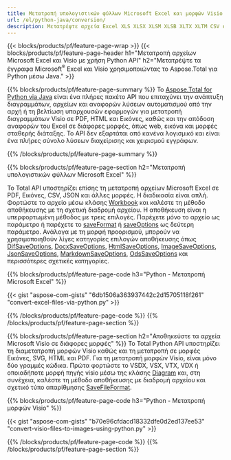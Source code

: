 ```yaml
---
title: Μετατροπή υπολογιστικών φύλλων Microsoft Excel και μορφών Visio μέσω Python 
url: /el/python-java/conversion/
description: Μετατρέψτε αρχεία Excel XLS XLSX XLSM XLSB XLTX XLTM CSV και άλλα, καθώς και Μορφές Visio VSDX VSX VTX VDX VSSX VSTX VSDM VSSM VSTM κ.λπ. λίγες μόνο γραμμές κώδικα Python.
---
```


{{< blocks/products/pf/feature-page-wrap >}}
{{< blocks/products/pf/feature-page-header h1="Μετατροπή αρχείων Microsoft Excel και Visio με χρήση Python API" h2="Μετατρέψτε τα έγγραφα Microsoft<sup>&reg;</sup> Excel και Visio χρησιμοποιώντας το Aspose.Total για Python μέσω Java." >}}

{{% blocks/products/pf/feature-page-summary %}}
Το [Aspose.Total for Python via Java](https://products.aspose.com/total/python-java/) είναι ένα πλήρες πακέτο API που επιταχύνει την ανάπτυξη διαγραμμάτων, αρχείων και αναφορών λύσεων αυτοματισμού από την αρχή ή τη βελτίωση υπαρχουσών εφαρμογών για μετατροπή διαγραμμάτων Visio σε PDF, HTML και Εικόνες, καθώς και την απόδοση αναφορών του Excel σε διάφορες μορφές, όπως web, εικόνα και μορφές σταθερής διάταξης. Το API δεν εξαρτάται από κανένα λογισμικό και είναι ένα πλήρες σύνολο λύσεων διαχείρισης και χειρισμού εγγράφων.

{{% /blocks/products/pf/feature-page-summary  %}}

{{% blocks/products/pf/feature-page-section  h2="Μετατροπή υπολογιστικών φύλλων Microsoft Excel" %}}

Το Total API υποστηρίζει επίσης τη μετατροπή αρχείων Microsoft Excel σε PDF, Εικόνες, CSV, JSON και άλλες μορφές. Η διαδικασία είναι απλή. Φορτώστε το αρχείο μέσω κλάσης [Workbook](https://reference.aspose.com/cells/python-java/asposecells.api/Workbook) και καλέστε τη μέθοδο αποθήκευσης με τη σχετική διαδρομή αρχείου. Η αποθήκευση είναι η υπερφορτωμένη μέθοδος με τρεις επιλογές. Παρέχετε μόνο το αρχείο ως παράμετρο ή παρέχετε το [saveFormat](https://reference.aspose.com/cells/python-java/asposecells.api/SaveFormat) ή [saveOptions](https://reference.aspose.com/cells/python-java/asposecells.api/SaveOptions) ως δεύτερη παράμετρο. Ανάλογα με τη μορφή προορισμού, μπορούν να χρησιμοποιηθούν λίγες κατηγορίες επιλογών αποθήκευσης όπως [DifSaveOptions](https://reference.aspose.com/cells/python-java/asposecells.api/DifSaveOptions), [DocxSaveOptions](https://reference.aspose.com/cells/python-java/asposecells.api/DocxSaveOptions), [HtmlSaveOptions](https://reference.aspose.com/cells/python-java/asposecells.api/HtmlSaveOptions), [ImageSaveOptions](https://reference.aspose.com/cells/python-java/asposecells.api/ImageSaveOptions), [JsonSaveOptions](https://reference.aspose.com/cells/python-java/asposecells.api/JsonSaveOptions), [MarkdownSaveOptions](https://reference.aspose.com/cells/python-java/asposecells.api/MarkdownSaveOptions), [OdsSaveOptions](https://reference.aspose.com/cells/python-java/asposecells.api/OdsSaveOptions) και περισσότερες σχετικές κατηγορίες.

{{% blocks/products/pf/feature-page-code h3="Python - Μετατροπή Microsoft Excel" %}}

{{< gist "aspose-com-gists" "6db1506a363937442c2d15705118f261" "convert-excel-files-via-python.py" >}}

{{% /blocks/products/pf/feature-page-code  %}}
{{% /blocks/products/pf/feature-page-section %}}

{{% blocks/products/pf/feature-page-section  h2="Αποθηκεύστε τα αρχεία Microsoft Visio σε διάφορες μορφές" %}}
Το Total Python API υποστηρίζει τη διαμετατροπή μορφών Visio καθώς και τη μετατροπή σε μορφές Εικόνες, SVG, HTML και PDF. Για τη μετατροπή μορφών Visio, είναι μόνο δύο γραμμές κώδικα. Πρώτα φορτώστε το VSDX, VSX, VTX, VDX ή οποιαδήποτε μορφή πηγής visio μέσω της κλάσης [Diagram](https://reference.aspose.com/diagram/python-java/asposediagram.api/Diagram) και, στη συνέχεια, καλέστε τη μέθοδο αποθήκευσης με διαδρομή αρχείου και σχετικό τύπο απαρίθμησης [SaveFileFormat](https://reference.aspose.com/diagram/python-java/asposediagram.api/SaveFileFormat).  

{{% blocks/products/pf/feature-page-code h3="Python - Μετατροπή μορφών Visio" %}}

{{< gist "aspose-com-gists" "b70e96cfdacd18332dfe0d2ed137ee53" "convert-visio-files-to-images-using-python.py" >}}

{{% /blocks/products/pf/feature-page-code  %}}
{{% /blocks/products/pf/feature-page-section %}}